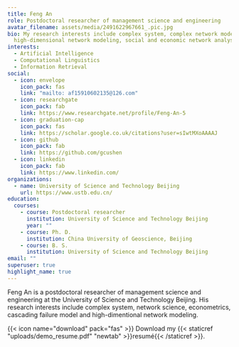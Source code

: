 ```yaml
---
title: Feng An
role: Postdoctoral researcher of management science and engineering
avatar_filename: assets/media/2491622967661_.pic.jpg
bio: My research interests include complex system, complex network modeling,
  high-dimensional network modeling, social and economic network analysis.
interests:
  - Artificial Intelligence
  - Computational Linguistics
  - Information Retrieval
social:
  - icon: envelope
    icon_pack: fas
    link: "mailto: af15910602135@126.com"
  - icon: researchgate
    icon_pack: fab
    link: https://www.researchgate.net/profile/Feng-An-5
  - icon: graduation-cap
    icon_pack: fas
    link: https://scholar.google.co.uk/citations?user=sIwtMXoAAAAJ
  - icon: github
    icon_pack: fab
    link: https://github.com/gcushen
  - icon: linkedin
    icon_pack: fab
    link: https://www.linkedin.com/
organizations:
  - name: University of Science and Technology Beijing
    url: https://www.ustb.edu.cn/
education:
  courses:
    - course: Postdoctoral researcher
      institution: University of Science and Technology Beijing
      year: ""
    - course: Ph. D.
      institution: China University of Geoscience, Beijing
    - course: B. S.
      institution: University of Science and Technology Beijing
email: ""
superuser: true
highlight_name: true
---
```

Feng An is a postdoctoral researcher of management science and engineering at the University of Science and Technology Beijing. His research interests include complex system, network science, econometrics, cascading failure model and high-dimentional network modeling. 



{{< icon name="download" pack="fas" >}} Download my {{< staticref "uploads/demo_resume.pdf" "newtab" >}}resumé{{< /staticref >}}.